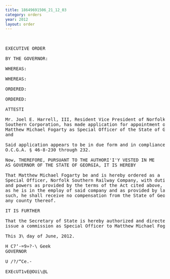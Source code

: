 ```yaml
---
title: 18649691506_21_12_03
category: orders
year: 2012
layout: order
---
```


<pre> 

EXECUTIVE ORDER

BY THE GOVERNOR:

WHEREAS:

WHEREAS:

ORDERED:

ORDERED:

ATTESTI

Mr. Joel E. Harrell, III, Resident Vice President of Norfolk
Southern Corporation, has made application for appointment of
Matthew Michael Fogarty as Special Officer of the State of Georgia;
and

Said application appears to be in due form and in compliance with
O.C.G.A. § 46-8-230 through 232.

Now, THEREFORE, PURSUANT TO THE AUTHORI'I'Y VESTED IN ME
AS GOVERNOR OF THE STATE OF GEORGIA, IT IS HEREBY

That Matthew Michael Fogarty be and is hereby ordered as a
Special Officer, Norfolk Southern Railway Company, with duties
and powers as provided by the terms of the Act cited above, as long
as he is in the employ of said company and as provided by law. As
such, he shall receive no compensation from the State of Georgia or
any county thereof.

IT IS FURTHER

That the Secretary of State is hereby authorized and directed to
issue a commission as Special Officer to Matthew Michael Fogarty.

This 3\ day of June, 2012.

H C7‘-=9»?-\ Geek
GOVERNOR

U /?/“Ce.-

EXEcUT1vE@OUi\@L

</pre>
